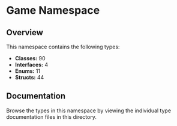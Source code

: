 # Game Namespace

## Overview

This namespace contains the following types:

- **Classes:** 90
- **Interfaces:** 4
- **Enums:** 11
- **Structs:** 44

## Documentation

Browse the types in this namespace by viewing the individual type documentation files in this directory.

